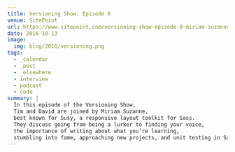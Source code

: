 ```yaml
---
title: Versioning Show, Episode 8
venue: SitePoint
url: https://www.sitepoint.com/versioning-show-episode-8-miriam-suzanne/
date: 2016-10-13
image:
  img: blog/2016/versioning.png
tags:
  - _calendar
  - _post
  - _elsewhere
  - interview
  - podcast
  - code
summary: |
  In this episode of the Versioning Show,
  Tim and David are joined by Miriam Suzanne,
  best known for Susy, a responsive layout toolkit for Sass.
  They discuss going from being a lurker to finding your voice,
  the importance of writing about what you’re learning,
  stumbling into fame, approaching new projects, and unit testing in Sass.
---
```

